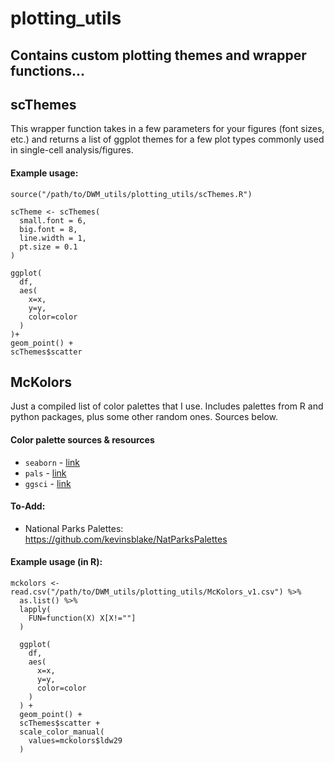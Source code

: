 # plotting_utils
## Contains custom plotting themes and wrapper functions...


## **scThemes**
This wrapper function takes in a few parameters for your figures (font sizes, etc.) and returns a list of ggplot themes for a few plot types commonly used in single-cell analysis/figures.

#### Example usage:
```
source("/path/to/DWM_utils/plotting_utils/scThemes.R")

scTheme <- scThemes(
  small.font = 6,
  big.font = 8,
  line.width = 1,
  pt.size = 0.1
)

ggplot(
  df,
  aes(
    x=x,
    y=y,
    color=color
  )
)+
geom_point() +
scThemes$scatter
```

## **McKolors**
Just a compiled list of color palettes that I use. Includes palettes from R and python packages, plus some other random ones. Sources below.
#### Color palette sources & resources
- `seaborn` - [link](https://seaborn.pydata.org/tutorial/color_palettes.html)
- `pals` - [link](https://cran.r-project.org/web/packages/pals/vignettes/pals_examples.html)
- `ggsci` -  [link](https://cran.r-project.org/web/packages/ggsci/vignettes/ggsci.html)

#### To-Add:
- National Parks Palettes: https://github.com/kevinsblake/NatParksPalettes

#### Example usage (in R):
```
mckolors <- read.csv("/path/to/DWM_utils/plotting_utils/McKolors_v1.csv") %>%
  as.list() %>%
  lapply(
    FUN=function(X) X[X!=""]
  )

  ggplot(
    df,
    aes(
      x=x,
      y=y,
      color=color
    )
  ) +
  geom_point() +
  scThemes$scatter +
  scale_color_manual(
    values=mckolors$ldw29
  )
```
